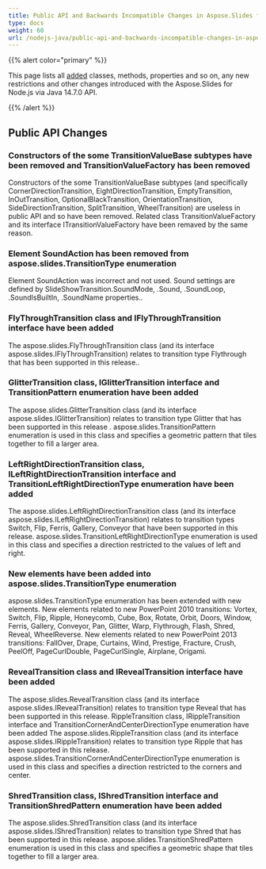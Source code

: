 ```yaml
---
title: Public API and Backwards Incompatible Changes in Aspose.Slides for Node.js via Java 14.7.0
type: docs
weight: 60
url: /nodejs-java/public-api-and-backwards-incompatible-changes-in-aspose-slides-for-java-14-7-0/
---
```


{{% alert color="primary" %}} 

This page lists all [added](/slides/nodejs-java/public-api-and-backwards-incompatible-changes-in-aspose-slides-for-java-14-7-0/) classes, methods, properties and so on, any new restrictions and other changes introduced with the Aspose.Slides for Node.js via Java 14.7.0 API.

{{% /alert %}} 
## **Public API Changes**
### **Constructors of the some TransitionValueBase subtypes have been removed and TransitionValueFactory has been removed**
Constructors of the some TransitionValueBase subtypes (and specifically CornerDirectionTransition, EightDirectionTransition, EmptyTransition, InOutTransition, OptionalBlackTransition, OrientationTransition, SideDirectionTransition, SplitTransition, WheelTransition) are useless in public API and so have been removed. Related class TransitionValueFactory and its interface ITransitionValueFactory have been remaved by the same reason.
### **Element SoundAction has been removed from aspose.slides.TransitionType enumeration**
Element SoundAction was incorrect and not used. Sound settings are defined by SlideShowTransition.SoundMode, .Sound, .SoundLoop, .SoundIsBuiltIn, .SoundName properties..
### **FlyThroughTransition class and IFlyThroughTransition interface have been added**
The aspose.slides.FlyThroughTransition class (and its interface aspose.slides.IFlyThroughTransition) relates to transition type Flythrough that has been supported in this release..
### **GlitterTransition class, IGlitterTransition interface and TransitionPattern enumeration have been added**
The aspose.slides.GlitterTransition class (and its interface aspose.slides.IGlitterTransition) relates to transition type Glitter that has been supported in this release .
aspose.slides.TransitionPattern enumeration is used in this class and specifies a geometric pattern that tiles together to fill a larger area.
### **LeftRightDirectionTransition class, ILeftRightDirectionTransition interface and TransitionLeftRightDirectionType enumeration have been added**
The aspose.slides.LeftRightDirectionTransition class (and its interface aspose.slides.ILeftRightDirectionTransition) relates to transition types Switch, Flip, Ferris, Gallery, Conveyor that have been supported in this release.
aspose.slides.TransitionLeftRightDirectionType enumeration is used in this class and specifies a direction restricted to the values of left and right.
### **New elements have been added into aspose.slides.TransitionType enumeration**
aspose.slides.TransitionType enumeration has been extended with new elements.
New elements related to new PowerPoint 2010 transitions: Vortex, Switch, Flip, Ripple, Honeycomb, Cube, Box, Rotate, Orbit, Doors, Window, Ferris, Gallery, Conveyor, Pan, Glitter, Warp, Flythrough, Flash, Shred, Reveal, WheelReverse.
New elements related to new PowerPoint 2013 transitions: FallOver, Drape, Curtains, Wind, Prestige, Fracture, Crush, PeelOff, PageCurlDouble, PageCurlSingle, Airplane, Origami.
### **RevealTransition class and IRevealTransition interface have been added**
The aspose.slides.RevealTransition class (and its interface aspose.slides.IRevealTransition) relates to transition type Reveal that has been supported in this release.
RippleTransition class, IRippleTransition interface and TransitionCornerAndCenterDirectionType enumeration have been added
The aspose.slides.RippleTransition class (and its interface aspose.slides.IRippleTransition) relates to transition type Ripple that has been supported in this release.
aspose.slides.TransitionCornerAndCenterDirectionType enumeration is used in this class and specifies a direction restricted to the corners and center.
### **ShredTransition class, IShredTransition interface and TransitionShredPattern enumeration have been added**
The aspose.slides.ShredTransition class (and its interface aspose.slides.IShredTransition) relates to transition type Shred that has been supported in this release.
aspose.slides.TransitionShredPattern enumeration is used in this class and specifies a geometric shape that tiles together to fill a larger area.

